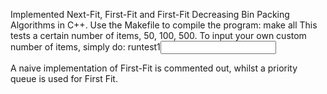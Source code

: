 Implemented Next-Fit, First-Fit and First-Fit Decreasing Bin Packing Algorithms in C++.
Use the Makefile to compile the program: make all
This tests a certain number of items, 50, 100, 500.
To input your own custom number of items, simply do: runtest1<input>

A naive implementation of First-Fit is commented out, whilst a priority queue is used for First Fit.
